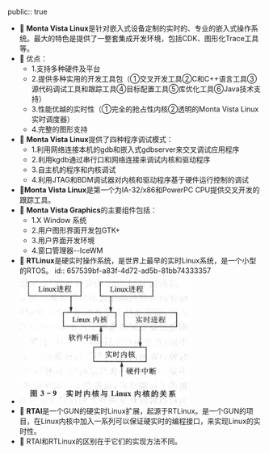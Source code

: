 public:: true

- 🔵 **Monta Vista Linux**是针对嵌入式设备定制的实时的、专业的嵌入式操作系统。最大的特色是提供了一整套集成开发环境，包括CDK、图形化Trace工具等。
- 🔵 优点：
	- 1.支持多种硬件及平台
	- 2.提供多种实用的开发工具包（①交叉开发工具②C和C++语言工具③源代码调试工具和跟踪工具④目标配置工具⑤库优化工具⑥Java技术支持）
	- 3.性能优越的实时性（①完全的抢占性内核②透明的Monta Vista Linux实时调度器）
	- 4.完整的图形支持
- 🔵 **Monta Vista Linux**提供了四种程序调试模式：
	- 1.利用网络连接本机的gdb和嵌入式gdbserver来交叉调试应用程序
	- 2.利用kgdb通过串行口和网络连接来调试内核和驱动程序
	- 3.自主机的程序和内核调试
	- 4.利用JTAG和BDM调试器对内核和驱动程序基于硬件运行控制的调试
- 🔵**Monta Vista Linux**是第一个为IA-32/x86和PowerPC CPU提供交叉开发的跟踪工具。
- 🔵 **Monta Vista Graphics**的主要组件包括：
	- 1.X Window 系统
	- 2.用户图形界面开发包GTK+
	- 3.用户界面开发环境
	- 4.窗口管理器--IceWM
- 🔵 **RTLinux**是硬实时操作系统，是世界上最早的实时Linux系统，是一个小型的RTOS。
  id:: 657539bf-a83f-4d72-ad5b-81bb74333357
- ![image.png](../assets/image_1702181779712_0.png)
- 🔵 **RTAI**是一个GUN的硬实时Linux扩展，起源于RTLinux。是一个GUN的项目，在Linux内核中加入一系列可以保证硬实时的编程接口，来实现Linux的实时性。
- 🔵 RTAI和RTLinux的区别在于它们的实现方法不同。